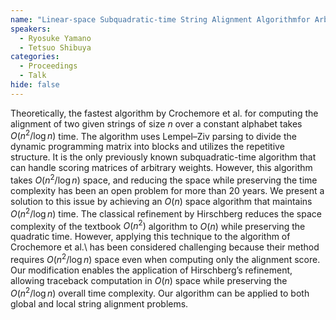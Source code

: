 ```yaml
---
name: "Linear-space Subquadratic-time String Alignment Algorithmfor Arbitrary Scoring Matrices"
speakers:
  - Ryosuke Yamano
  - Tetsuo Shibuya
categories:
  - Proceedings
  - Talk
hide: false
---
```


Theoretically, the fastest algorithm by Crochemore et al.
for computing the alignment of two given strings of size
$n$ over a constant alphabet takes $O(n^2/\log n)$ time.
The algorithm uses Lempel–Ziv parsing to divide the dynamic
programming matrix into blocks and utilizes the repetitive
structure. It is the only previously known
subquadratic-time algorithm that can handle scoring
matrices of arbitrary weights. However, this algorithm
takes $O(n^2/\log n)$ space, and reducing the space while
preserving the time complexity has been an open problem for
more than 20 years. We present a solution to this issue by
achieving an $O(n)$ space algorithm that maintains
$O(n^2/\log n)$ time. The classical refinement by
Hirschberg reduces the space complexity of the textbook
$O(n^2)$ algorithm to $O(n)$ while preserving the quadratic
time. However, applying this technique to the algorithm of
Crochemore et al.\ has been considered challenging because
their method requires $O(n^2 / \log n)$ space even when
computing only the alignment score.
Our modification enables the application of Hirschberg’s
refinement, allowing traceback computation in $O(n)$ space
while preserving the $O(n^2 / \log n)$ overall time
complexity. Our algorithm can be applied to both global and
local string alignment problems.